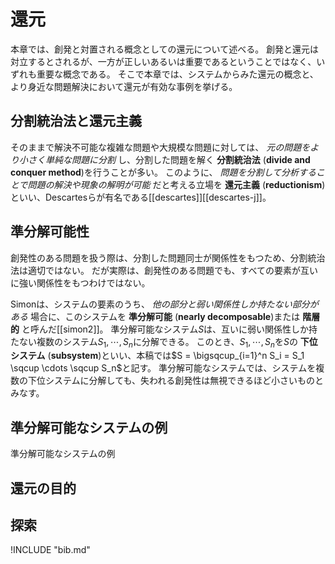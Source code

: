 # 還元

本章では、創発と対置される概念としての還元について述べる。
創発と還元は対立するとされるが、一方が正しいあるいは重要であるということではなく、いずれも重要な概念である。
そこで本章では、システムからみた還元の概念と、より身近な問題解決において還元が有効な事例を挙げる。

## 分割統治法と還元主義

そのままで解決不可能な複雑な問題や大規模な問題に対しては、 *元の問題をより小さく単純な問題に分割* し、分割した問題を解く **分割統治法** (**divide and conquer method**)を行うことが多い。
このように、 *問題を分割して分析することで問題の解決や現象の解明が可能* だと考える立場を **還元主義** (**reductionism**)といい、Descartesらが有名である\[[descartes]\]\[[descartes-j]\]。

## 準分解可能性

創発性のある問題を扱う際は、分割した問題同士が関係性をもつため、分割統治法は適切ではない。
だが実際は、創発性のある問題でも、すべての要素が互いに強い関係性をもつわけではない。

Simonは、システムの要素のうち、 *他の部分と弱い関係性しか持たない部分がある* 場合に、このシステムを **準分解可能** (**nearly decomposable**)または **階層的** と呼んだ\[[simon2]\]。
準分解可能なシステム$S$は、互いに弱い関係性しか持たない複数のシステム$S_1, \cdots, S_n$に分解できる。
このとき、$S_1, \cdots, S_n$を$S$の **下位システム** (**subsystem**)といい、本稿では$S = \bigsqcup_{i=1}^n S_i = S_1 \sqcup \cdots \sqcup S_n$と記す。
準分解可能なシステムでは、システムを複数の下位システムに分解しても、失われる創発性は無視できるほど小さいものとみなす。

## 準分解可能なシステムの例

準分解可能なシステムの例

## 還元の目的

## 探索

!INCLUDE "bib.md"
